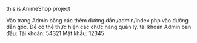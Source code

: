 this is AnimeShop project

Vào trang Admin bằng các thêm đường dẫn /admin/index.php vào đường dẫn gốc. Để có thể thực hiện các chức năng quản lý.
 tài khoản Admin ban đầu:
Tài khoản: 54321
Mật khẩu: 12345